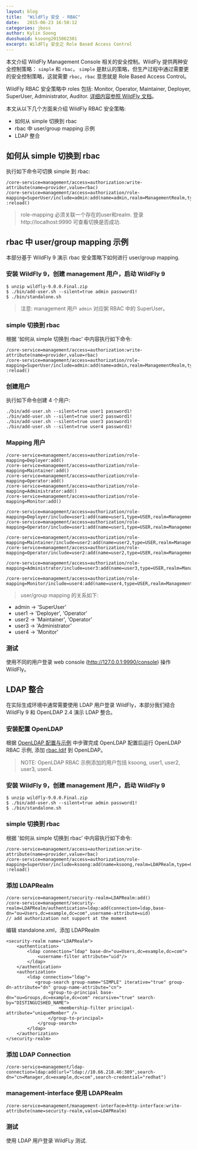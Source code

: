 ```yaml
---
layout: blog
title:  "WildFly 安全 - RBAC"
date:   2015-06-23 16:50:12
categories: jboss
author: Kylin Soong
duoshuoid: ksoong2015062301
excerpt: WildFly 安全之 Role Based Access Control
---
```


本文介绍 WildFly Management Console 相关的安全控制。WildFly 提供两种安全控制策略： `simple` 和 `rbac`， `simple` 是默认的策略，但生产过程中通过需要更的安全控制策略，这就需要 `rbac`，`rbac` 意思就是 Role Based Access Control。

WildFly RBAC 安全策略中 roles 包括: Monitor, Operator, Maintainer, Deployer, SuperUser, Administrator, Auditor. [详细内容参照 WildFly 文档](https://docs.jboss.org/author/display/WFLY9/RBAC)。 

本文从以下几个方面来介绍 WildFly RBAC 安全策略:

* 如何从 simple 切换到 rbac
* rbac 中 user/group mapping 示例
* LDAP 整合

## 如何从 simple 切换到 rbac

执行如下命令可切换 simple 到 rbac:

~~~
/core-service=management/access=authorization:write-attribute(name=provider,value=rbac)
/core-service=management/access=authorization/role-mapping=SuperUser/include=admin:add(name=admin,realm=ManagementRealm,type=USER)
:reload()
~~~

> role-mapping 必须关联一个存在的user和realm. 登录 http://localhost:9990 可查看切换是否成功.

## rbac 中 user/group mapping 示例

本部分基于 WildFly 9 演示 rbac 安全策略下如何进行 user/group mapping.

### 安装 WildFly 9，创建 management 用户，启动 WildFly 9

~~~
$ unzip wildfly-9.0.0.Final.zip
$ ./bin/add-user.sh --silent=true admin password1!
$ ./bin/standalone.sh
~~~

> 注意: management 用户 `admin` 对应粥 RBAC 中的 SuperUser。

### simple 切换到 rbac

根据 '如何从 simple 切换到 rbac' 中内容执行如下命令:

~~~
/core-service=management/access=authorization:write-attribute(name=provider,value=rbac)
/core-service=management/access=authorization/role-mapping=SuperUser/include=admin:add(name=admin,realm=ManagementRealm,type=USER)
:reload()
~~~

### 创建用户

执行如下命令创建 4 个用户:

~~~
./bin/add-user.sh --silent=true user1 password1!
./bin/add-user.sh --silent=true user2 password1!
./bin/add-user.sh --silent=true user3 password1!
./bin/add-user.sh --silent=true user4 password1!
~~~

### Mapping 用户

~~~
/core-service=management/access=authorization/role-mapping=Deployer:add()
/core-service=management/access=authorization/role-mapping=Maintainer:add()
/core-service=management/access=authorization/role-mapping=Operator:add()
/core-service=management/access=authorization/role-mapping=Administrator:add()
/core-service=management/access=authorization/role-mapping=Monitor:add()

/core-service=management/access=authorization/role-mapping=Deployer/include=user1:add(name=user1,type=USER,realm=ManagementRealm)
/core-service=management/access=authorization/role-mapping=Operator/include=user1:add(name=user1,type=USER,realm=ManagementRealm)

/core-service=management/access=authorization/role-mapping=Maintainer/include=user2:add(name=user2,type=USER,realm=ManagementRealm)
/core-service=management/access=authorization/role-mapping=Operator/include=user2:add(name=user2,type=USER,realm=ManagementRealm)

/core-service=management/access=authorization/role-mapping=Administrator/include=user3:add(name=user3,type=USER,realm=ManagementRealm)

/core-service=management/access=authorization/role-mapping=Monitor/include=user4:add(name=user4,type=USER,realm=ManagementRealm)
~~~

> user/group mapping 的关系如下:

* admin -> 'SuperUser'
* user1 -> 'Deployer', 'Operator'
* user2 -> 'Maintainer', 'Operator'
* user3 -> 'Administrator'
* user4 -> 'Monitor'

### 测试

使用不同的用户登录 web console (http://127.0.0.1:9990/console) 操作 WildFly。

## LDAP 整合

在实际生成环境中通常需要使用 LDAP 用户登录 WildFly，本部分我们结合 WildFly 9 和 OpenLDAP 2.4 演示 LDAP 整合。

### 安装配置 OpenLDAP

根据 [OpenLDAP 配置与示例](http://ksoong.org/openldap-admin) 中步骤完成 OpenLDAP 配置后运行 OpenLDAP RBAC 示例, 添加 [rbac.ldif](https://raw.githubusercontent.com/kylinsoong/data/master/openldap/rbac.ldif) 到 OpenLDAP。

> NOTE: OpenLDAP RBAC 示例添加的用户包括 ksoong, user1, user2, user3, user4.

### 安装 WildFly 9，创建 management 用户，启动 WildFly 9

~~~
$ unzip wildfly-9.0.0.Final.zip
$ ./bin/add-user.sh --silent=true admin password1!
$ ./bin/standalone.sh
~~~

### simple 切换到 rbac

根据 '如何从 simple 切换到 rbac' 中内容执行如下命令:

~~~
/core-service=management/access=authorization:write-attribute(name=provider,value=rbac)
/core-service=management/access=authorization/role-mapping=SuperUser/include=ksoong:add(name=ksoong,realm=LDAPRealm,type=USER)
:reload()
~~~

### 添加 LDAPRealm

~~~
/core-service=management/security-realm=LDAPRealm:add()
/core-service=management/security-realm=LDAPRealm/authentication=ldap:add(connection=ldap,base-dn="ou=Users,dc=example,dc=com",username-attribute=uid)
// add authorization not support at the moment
~~~

编辑 standalone.xml，添加 LDAPRealm 

~~~
<security-realm name="LDAPRealm">
    <authentication>
        <ldap connection="ldap" base-dn="ou=Users,dc=example,dc=com">
            <username-filter attribute="uid"/>
        </ldap>
    </authentication>
    <authorization>
        <ldap connection="ldap">
           <group-search group-name="SIMPLE" iterative="true" group-dn-attribute="dn" group-name-attribute="cn">
                <group-to-principal base-dn="ou=Groups,dc=example,dc=com" recursive="true" search-by="DISTINGUISHED_NAME">
                    <membership-filter principal-attribute="uniqueMember" />
                </group-to-principal>
            </group-search>
        </ldap>
    </authorization>
</security-realm>
~~~

### 添加 LDAP Connection

~~~
/core-service=management/ldap-connection=ldap:add(url="ldap://10.66.218.46:389",search-dn="cn=Manager,dc=example,dc=com",search-credential="redhat")
~~~

### management-interface 使用 LDAPRealm

~~~
/core-service=management/management-interface=http-interface:write-attribute(name=security-realm,value=LDAPRealm)
~~~ 

### 测试

使用 LDAP 用户登录 WildFLy 测试.
